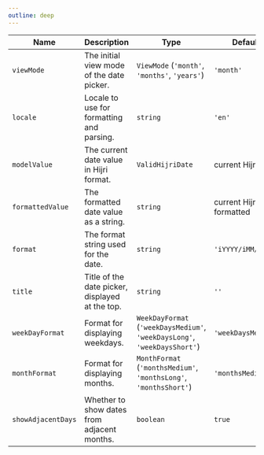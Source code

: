 ```yaml
---
outline: deep
---
```


| Name              | Description                                      | Type                              | Default |
|-------------------|--------------------------------------------------|-----------------------------------|---------|
| `viewMode`        | The initial view mode of the date picker.       | `ViewMode` (`'month'`, `'months'`, `'years'`) | `'month'`     |
| `locale`          | Locale to use for formatting and parsing.       | `string`                          |  `'en'`     | 
| `modelValue`      | The current date value in Hijri format.         | `ValidHijriDate`                  | current Hijri date    |
| `formattedValue`  | The formatted date value as a string.           | `string`                          | current Hijri date formatted     |
| `format`          | The format string used for the date.            | `string`                          | `'iYYYY/iMM/iD'`    |
| `title`           | Title of the date picker, displayed at the top. | `string`                          | `''`    |
| `weekDayFormat`   | Format for displaying weekdays.                 | `WeekDayFormat` (`'weekDaysMedium'`, `'weekDaysLong'`, `'weekDaysShort'`) | `'weekDaysMedium'`     |
| `monthFormat`     | Format for displaying months.                   | `MonthFormat` (`'monthsMedium'`, `'monthsLong'`, `'monthsShort'`) | `'monthsMedium'`    |
| `showAdjacentDays`| Whether to show dates from adjacent months.     | `boolean`                         | `true`     |